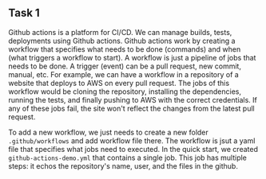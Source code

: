 ## Task 1

Github actions is a platform for CI/CD. We can manage builds, tests, deployments using Github actions. Github actions work by creating a workflow that specifies what needs to be done (commands) and when (what triggers a workflow to start). A workflow is just a pipeline of jobs that needs to be done. A trigger (event) can be a pull request, new commit, manual, etc. For example, we can have a workflow in a repository of a website that deploys to AWS on every pull request. The jobs of this workflow would be cloning the repository, installing the dependencies, running the tests, and finally pushing to AWS with the correct credentials. If any of these jobs fail, the site won't reflect the changes from the latest pull request. 

To add a new workflow, we just needs to create a new folder `.github/workflows` and add workflow file there. The workflow is jsut a yaml file that specifies what jobs need to executed. In the quick start, we created `github-actions-demo.yml` that contains a single job. This job has multiple steps: it echos the repository's name, user, and the files in the github.



